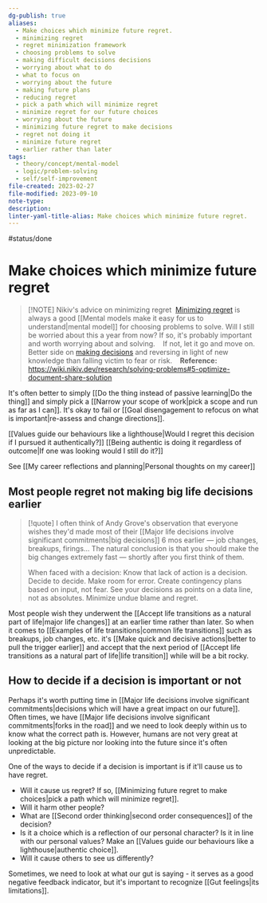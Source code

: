 ```yaml
---
dg-publish: true
aliases:
  - Make choices which minimize future regret.
  - minimizing regret
  - regret minimization framework
  - choosing problems to solve
  - making difficult decisions decisions
  - worrying about what to do
  - what to focus on
  - worrying about the future
  - making future plans
  - reducing regret
  - pick a path which will minimize regret
  - minimize regret for our future choices
  - worrying about the future
  - minimizing future regret to make decisions
  - regret not doing it
  - minimize future regret
  - earlier rather than later
tags:
  - theory/concept/mental-model
  - logic/problem-solving
  - self/self-improvement
file-created: 2023-02-27
file-modified: 2023-09-10
note-type: 
description: 
linter-yaml-title-alias: Make choices which minimize future regret.
---
```


#status/done

# Make choices which minimize future regret

> [!NOTE] Nikiv's advice on minimizing regret
>  [Minimizing regret](https://www.youtube.com/watch?v=jwG_qR6XmDQ) is always a good [[Mental models make it easy for us to understand|mental model]] for choosing problems to solve. Will I still be worried about this a year from now? If so, it's probably important and worth worrying about and solving.
>  
>  If not, let it go and move on. Better side on [making decisions](https://wiki.nikiv.dev/psychology/decision-making) and reversing in light of new knowledge than falling victim to fear or risk.
>  
>  **Reference:** https://wiki.nikiv.dev/research/solving-problems#5-optimize-document-share-solution

It's often better to simply [[Do the thing instead of passive learning|Do the thing]] and simply pick a [[Narrow your scope of work|pick a scope and run as far as I can]]. It's okay to fail or [[Goal disengagement to refocus on what is important|re-assess and change directions]].

[[Values guide our behaviours like a lighthouse|Would I regret this decision if I pursued it authentically?]] [[Being authentic is doing it regardless of outcome|If one was looking would I still do it?]]

See [[My career reflections and planning|Personal thoughts on my career]]

## Most people regret not making big life decisions earlier

> [!quote]
> I often think of Andy Grove's observation that everyone wishes they'd made most of their [[Major life decisions involve significant commitments|big decisions]] 6 mos earlier — job changes, breakups, firings… The natural conclusion is that you should make the big changes extremely fast — shortly after you first think of them.
>
> When faced with a decision: Know that lack of action is a decision. Decide to decide. Make room for error. Create contingency plans based on input, not fear. See your decisions as points on a data line, not as absolutes. Minimize undue blame and regret.

Most people wish they underwent the [[Accept life transitions as a natural part of life|major life changes]] at an earlier time rather than later. So when it comes to [[Examples of life transitions|common life transitions]] such as breakups, job changes, etc. it's [[Make quick and decisive actions|better to pull the trigger earlier]] and accept that the next period of [[Accept life transitions as a natural part of life|life transition]] while will be a bit rocky. 

## How to decide if a decision is important or not

Perhaps it's worth putting time in [[Major life decisions involve significant commitments|decisions which will have a great impact on our future]]. Often times, we have [[Major life decisions involve significant commitments|forks in the road]] and we need to look deeply within us to know what the correct path is. However, humans are not very great at looking at the big picture nor looking into the future since it's often unpredictable.

One of the ways to decide if a decision is important is if it'll cause us to have regret.

- Will it cause us regret? If so, [[Minimizing future regret to make choices|pick a path which will minimize regret]].
- Will it harm other people?
- What are [[Second order thinking|second order consequences]] of the decision?
- Is it a choice which is a reflection of our personal character? Is it in line with our personal values? Make an [[Values guide our behaviours like a lighthouse|authentic choice]].
- Will it cause others to see us differently?


Sometimes, we need to look at what our gut is saying - it serves as a good negative feedback indicator, but it's important to recognize [[Gut feelings|its limitations]].